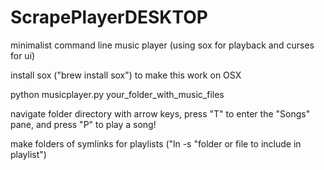 ScrapePlayerDESKTOP
===================

minimalist command line music player (using sox for playback and curses for ui)

install sox ("brew install sox") to make this work on OSX

python musicplayer.py your_folder_with_music_files

navigate folder directory with arrow keys,
press "T" to enter the "Songs" pane,
and press "P" to play a song!

make folders of symlinks for playlists ("ln -s "folder or file to include in playlist")
